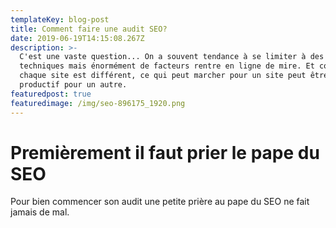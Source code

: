 ```yaml
---
templateKey: blog-post
title: Comment faire une audit SEO?
date: 2019-06-19T14:15:08.267Z
description: >-
  C'est une vaste question... On a souvent tendance à se limiter à des aspects
  techniques mais énormément de facteurs rentre en ligne de mire. Et comme
  chaque site est différent, ce qui peut marcher pour un site peut être contre
  productif pour un autre.
featuredpost: true
featuredimage: /img/seo-896175_1920.png
---
```

# Premièrement il faut prier le pape du SEO

Pour bien commencer son audit une petite prière au pape du SEO ne fait jamais de mal.
